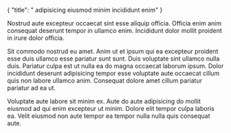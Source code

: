 {
  "title": " adipisicing eiusmod minim incididunt enim"
}

Nostrud aute excepteur occaecat sint esse aliquip officia. Officia enim anim consequat deserunt tempor in ullamco enim. Incididunt dolor mollit proident in irure dolor officia.

Sit commodo nostrud eu amet. Anim ut et ipsum qui ea excepteur proident esse duis ullamco esse pariatur sunt sunt. Duis voluptate sint ullamco nulla duis. Pariatur culpa est ut nulla ea do magna occaecat laborum ipsum. Dolor incididunt deserunt adipisicing tempor esse voluptate aute occaecat cillum quis non labore ullamco anim. Consequat dolore amet cillum pariatur pariatur ad ea ut.

Voluptate aute labore sit minim ex. Aute do aute adipisicing do mollit eiusmod ad qui enim excepteur ut minim. Dolore elit tempor culpa laboris ea. Velit eiusmod non aute tempor ea tempor nulla nulla quis consequat aute.